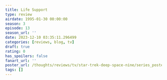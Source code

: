 ```yaml
---
title: Life Support
type: review
airdate: 1995-01-30 00:00:00
season: 3
episode: 13
season_url: ''
date: 2023-12-10 03:35:11.296499
categories: [reviews, blog, tv]
draft: true
rating: 0
has_spoilers: false
fanart_url: ''
poster_url: /thoughts/reviews/tv/star-trek-deep-space-nine/series_poster.jpg
tags: []
---
```


